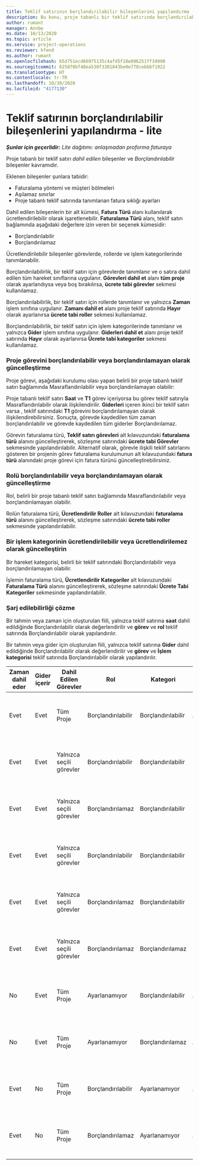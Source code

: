 ```yaml
---
title: Teklif satırının borçlandırılabilir bileşenlerini yapılandırma - lite
description: Bu konu, proje tabanlı bir teklif satırında borçlandırılabilir ve borçlandırılamayan bileşenler ayarlanması hakkında bilgiler sağlar.
author: rumant
manager: Annbe
ms.date: 10/13/2020
ms.topic: article
ms.service: project-operations
ms.reviewer: kfend
ms.author: rumant
ms.openlocfilehash: b5d751ecd66975135c4afd5f18e896251ff34990
ms.sourcegitcommit: 625878bf48ea530f3381843be0e778cebbbf1922
ms.translationtype: HT
ms.contentlocale: tr-TR
ms.lasthandoff: 10/30/2020
ms.locfileid: "4177130"
---
```

# <a name="configure-the-chargeable-components-of-a-quote-line---lite"></a>Teklif satırının borçlandırılabilir bileşenlerini yapılandırma - lite

_**Şunlar için geçerlidir:** Lite dağıtımı: anlaşmadan proforma faturaya_

Proje tabanlı bir teklif satırı *dahil edilen* bileşenler ve *Borçlandırılabilir* bileşenler kavramıdır.

Eklenen bileşenler şunlara tabidir:

  - Faturalama yöntemi ve müşteri bölmeleri
  - Aşılamaz sınırlar 
  - Proje tabanlı teklif satırında tanımlanan fatura sıklığı ayarları

Dahil edilen bileşenlerin bir alt kümesi, **Fatura Türü** alanı kullanılarak ücretlendirilebilir olarak işaretlenebilir. **Faturalama Türü** alanı, teklif satırı bağlamında aşağıdaki değerlere izin veren bir seçenek kümesidir:

  - Borçlandırılabilir
  - Borçlandırılamaz

Ücretlendirilebilir bileşenler görevlerde, rollerde ve işlem kategorilerinde tanımlanabilir.

Borçlandırılabilirlik, bir teklif satırı için görevlerde tanımlanır ve o satıra dahil edilen tüm hareket sınıflarına uygulanır. **Görevleri dahil et** alanı **tüm proje** olarak ayarlandıysa veya boş bırakılırsa, **ücrete tabi görevler** sekmesi kullanılamaz.

Borçlandırılabilirlik, bir teklif satırı için rollerde tanımlanır ve yalnızca **Zaman** işlem sınıfına uygulanır. **Zamanı dahil et** alanı proje teklif satırında **Hayır** olarak ayarlanırsa **ücrete tabi roller** sekmesi kullanılamaz.

Borçlandırılabilirlik, bir teklif satırı için işlem kategorilerinde tanımlanır ve yalnızca **Gider** işlem sınıfına uygulanır. **Giderleri dahil et** alanı proje teklif satırında **Hayır** olarak ayarlanırsa **Ücrete tabi kategoriler** sekmesi kullanılamaz.

### <a name="update-a-project-task-to-be-chargeable-or-non-chargeable"></a>Proje görevini borçlandırılabilir veya borçlandırılamayan olarak güncelleştirme

Proje görevi, aşağıdaki kurulumu olası yapan belirli bir proje tabanlı teklif satırı bağlamında Masraflandırılabilir veya borçlandırılamayan olabilir:

Proje tabanlı teklif satırı **Saat** ve **T1** görev içeriyorsa bu görev teklif satırıyla Masraflandırılabilir olarak ilişkilendirilir. **Giderleri** içeren ikinci bir teklif satırı varsa , teklif satırındaki **T1** görevini borçlandırılamayan olarak ilişkilendirebilirsiniz. Sonuçta, görevde kaydedilen tüm zaman borçlandırılabilir ve görevde kaydedilen tüm giderler Borçlandırılamaz.

Görevin faturalama türü, **Teklif satırı görevleri** alt kılavuzundaki **faturalama türü** alanını güncelleştirerek, sözleşme satırındaki **ücrete tabi Görevler** sekmesinde yapılandırılabilir. Alternatif olarak, görevle ilişkili teklif satırlarını gösteren bir projenin görev faturalama kurulumunun alt kılavuzundaki **fatura türü** alanındaki proje görevi için fatura türünü güncelleştirebilirsiniz.

### <a name="update-a-role-to-be-chargeable-or-non-chargeable"></a>Rolü borçlandırılabilir veya borçlandırılamayan olarak güncelleştirme

Rol, belirli bir proje tabanlı teklif satırı bağlamında Masraflandırılabilir veya borçlandırılamayan olabilir.

Rolün faturalama türü, **Ücretlendirilir Roller** alt kılavuzundaki **faturalama türü** alanını güncelleştirerek, sözleşme satırındaki **ücrete tabi roller** sekmesinde yapılandırılabilir.

### <a name="update-a-transaction-category-to-be-chargeable-or-non-chargeable"></a>Bir işlem kategorinin ücretlendirilebilir veya ücretlendirilemez olarak güncelleştirin

Bir hareket kategorisi, belirli bir teklif satırındaki Borçlandırılabilir veya borçlandırılamayan olabilir.

İşlemin faturalama türü, **Ücretlendirilir Kategoriler** alt kılavuzundaki **Faturalama Türü** alanını güncelleştirerek, sözleşme satırındaki **Ücrete Tabi Kategoriler** sekmesinde yapılandırılabilir.

### <a name="resolve-chargeability"></a>Şarj edilebilirliği çözme
Bir tahmin veya zaman için oluşturulan fiili, yalnızca teklif satırına **saat** dahil edildiğinde Borçlandırılabilir olarak değerlendirilir ve **görev** ve **rol** teklif satırında Borçlandırılabilir olarak yapılandırılır.

Bir tahmin veya gider için oluşturulan fiili, yalnızca teklif satırına **Gider** dahil edildiğinde Borçlandırılabilir olarak değerlendirilir ve **görev** ve **İşlem kategorisi** teklif satırında Borçlandırılabilir olarak yapılandırılır.

| Zaman dahil eder | Gider içerir | Dahil Edilen Görevler | Rol | Kategori | Görev | Faturalama |
| --- | --- | --- | --- | --- | --- | --- |
| Evet | Evet | Tüm Proje | Borçlandırılabilir | Borçlandırılabilir | Ayarlanamıyor | Bir Zaman fiili faturalama: Ücretli </br>Geçerli gider faturalama türü: Borçlandırılabilir |
| Evet | Evet | Yalnızca seçili görevler | Borçlandırılabilir | Borçlandırılabilir | Borçlandırılabilir | Bir Zaman fiili faturalama: Ücretli</br>Geçerli gider faturalama türü: Borçlandırılabilir |
| Evet | Evet | Yalnızca seçili görevler | Borçlandırılamaz | Borçlandırılabilir | Borçlandırılabilir | Bir Zaman fiili faturalama: Ücretlendirilemez</br>Geçerli gider faturalama türü: Borçlandırılabilir |
| Evet | Evet | Yalnızca seçili görevler | Borçlandırılabilir | Borçlandırılabilir | Borçlandırılamaz | Bir Zaman fiili faturalama: Ücretlendirilemez</br> Geçerli gider faturalama türü: Borçlandırılamaz |
| Evet | Evet | Yalnızca seçili görevler | Borçlandırılamaz | Borçlandırılabilir | Borçlandırılamaz | Bir Zaman fiili faturalama: Ücretlendirilemez</br> Geçerli gider faturalama türü: Borçlandırılamaz |
| Evet | Evet | Yalnızca seçili görevler | Borçlandırılamaz | Borçlandırılamaz | Borçlandırılabilir | Bir Zaman fiili faturalama: Ücretlendirilemez</br> Geçerli gider faturalama türü: Borçlandırılamaz |
| No | Evet | Tüm Proje | Ayarlanamıyor | Borçlandırılabilir | Ayarlanamıyor | Bir Zaman fiili faturalama: Kullanılamaz </br>Geçerli gider faturalama türü: Borçlandırılabilir |
| No | Evet | Tüm Proje | Ayarlanamıyor | Borçlandırılamaz | Ayarlanamıyor | Bir Zaman fiili faturalama: Kullanılamaz </br>Geçerli gider faturalama türü: Borçlandırılamaz |
| Evet | No | Tüm Proje | Borçlandırılabilir | Ayarlanamıyor | Ayarlanamıyor | Bir Zaman fiili faturalama: Ücretli</br>Geçerli gider faturalama türü: Kullanılamaz |
| Evet | No | Tüm Proje | Borçlandırılamaz | Ayarlanamıyor | Ayarlanamıyor | Bir Zaman fiili faturalama: Ücretlendirilemez </br>Geçerli gider faturalama türü: Kullanılamaz |
